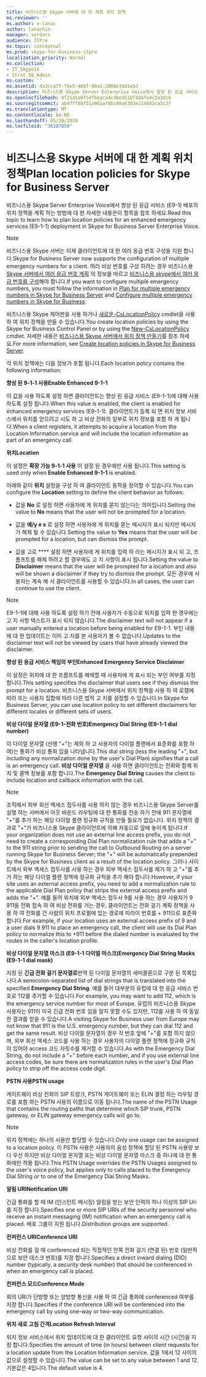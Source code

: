 ```yaml
---
title: 비즈니스용 Skype 서버에 대 한 계획 위치 정책
ms.reviewer: ''
ms.author: v-lanac
author: lanachin
manager: serdars
audience: ITPro
ms.topic: conceptual
ms.prod: skype-for-business-itpro
localization_priority: Normal
ms.collection:
- IT_Skype16
- Strat_SB_Admin
ms.custom: ''
ms.assetid: da3cca7f-f6e5-4b6f-90a1-2008e3dd1ebd
description: 비즈니스용 Skype Server Enterprise Voice에서 향상 된 응급 서비스 (E9-1) 배포의 위치 정책을 계획 하는 방법에 대 한 자세한 내용은이 항목을 참조 하세요.
ms.openlocfilehash: 8f21a5a0f54fbeaca4c46ed51bf4dafe4c2a3dcb
ms.sourcegitcommit: ab47ff88f51a96aaf8bc99a6303e114d41ca5c2f
ms.translationtype: MT
ms.contentlocale: ko-KR
ms.lasthandoff: 05/20/2019
ms.locfileid: "36187650"
---
```

# <a name="plan-location-policies-for-skype-for-business-server"></a><span data-ttu-id="8841f-103">비즈니스용 Skype 서버에 대 한 계획 위치 정책</span><span class="sxs-lookup"><span data-stu-id="8841f-103">Plan location policies for Skype for Business Server</span></span>
 
<span data-ttu-id="8841f-104">비즈니스용 Skype Server Enterprise Voice에서 향상 된 응급 서비스 (E9-1) 배포의 위치 정책을 계획 하는 방법에 대 한 자세한 내용은이 항목을 참조 하세요.</span><span class="sxs-lookup"><span data-stu-id="8841f-104">Read this topic to learn how to plan location policies for an enhanced emergency services (E9-1-1) deployment in Skype for Business Server Enterprise Voice.</span></span> 
  
> [!NOTE]
> <span data-ttu-id="8841f-105">비즈니스용 Skype 서버는 이제 클라이언트에 대 한 여러 응급 번호 구성을 지원 합니다.</span><span class="sxs-lookup"><span data-stu-id="8841f-105">Skype for Business Server now supports the configuration of multiple emergency numbers for a client.</span></span> <span data-ttu-id="8841f-106">여러 비상 번호를 구성 하려는 경우 비즈니스용 [Skype 서버에서 여러 응급 번호 계획](multiple-emergency-numbers.md) 의 정보를 따르고 [비즈니스용 skype에서 여러 응급 번호를 구성](../../deploy/deploy-enterprise-voice/configure-multiple-emergency-numbers.md)해야 합니다.</span><span class="sxs-lookup"><span data-stu-id="8841f-106">If you want to configure multiple emergency numbers, you must follow the information in [Plan for multiple emergency numbers in Skype for Business Server](multiple-emergency-numbers.md) and [Configure multiple emergency numbers in Skype for Business](../../deploy/deploy-enterprise-voice/configure-multiple-emergency-numbers.md).</span></span> 
  
<span data-ttu-id="8841f-107">비즈니스용 Skype 제어판을 사용 하거나 [새로운-CsLocationPolicy](https://docs.microsoft.com/powershell/module/skype/new-cslocationpolicy?view=skype-ps) cmdlet을 사용 하 여 위치 정책을 만들 수 있습니다.</span><span class="sxs-lookup"><span data-stu-id="8841f-107">You create location policies by using the Skype for Business Control Panel or by using the [New-CsLocationPolicy](https://docs.microsoft.com/powershell/module/skype/new-cslocationpolicy?view=skype-ps) cmdlet.</span></span> <span data-ttu-id="8841f-108">자세한 내용은 [비즈니스용 Skype 서버에서 위치 정책 만들기](../../deploy/deploy-enterprise-voice/create-location-policies.md)를 참조 하세요.</span><span class="sxs-lookup"><span data-stu-id="8841f-108">For more information, see [Create location policies in Skype for Business Server](../../deploy/deploy-enterprise-voice/create-location-policies.md).</span></span>
  
<span data-ttu-id="8841f-109">각 위치 정책에는 다음 정보가 포함 됩니다.</span><span class="sxs-lookup"><span data-stu-id="8841f-109">Each location policy contains the following information:</span></span>
  
 <span data-ttu-id="8841f-110">**향상 된 9-1-1 사용**</span><span class="sxs-lookup"><span data-stu-id="8841f-110">**Enable Enhanced 9-1-1**</span></span>
  
<span data-ttu-id="8841f-111">이 값을 사용 하도록 설정 하면 클라이언트는 향상 된 응급 서비스 (E9-1-1)에 대해 사용 하도록 설정 됩니다.</span><span class="sxs-lookup"><span data-stu-id="8841f-111">When this value is enabled, the client is enabled for enhanced emergency services (E9-1-1).</span></span> <span data-ttu-id="8841f-112">클라이언트가 등록 되 면 위치 정보 서비스에서 위치를 얻으려고 시도 하 고 비상 전화의 일부로 위치 정보를 포함 하 게 됩니다.</span><span class="sxs-lookup"><span data-stu-id="8841f-112">When a client registers, it attempts to acquire a location from the Location Information service and will include the location information as part of an emergency call.</span></span>
  
 <span data-ttu-id="8841f-113">**위치**</span><span class="sxs-lookup"><span data-stu-id="8841f-113">**Location**</span></span>
  
<span data-ttu-id="8841f-114">이 설정은 **확장 가능 9-1-1 사용** 이 설정 된 경우에만 사용 됩니다.</span><span class="sxs-lookup"><span data-stu-id="8841f-114">This setting is used only when **Enable Enhanced 9-1-1** is enabled.</span></span>
  
<span data-ttu-id="8841f-115">아래와 같이 **위치** 설정을 구성 하 여 클라이언트 동작을 정의할 수 있습니다.</span><span class="sxs-lookup"><span data-stu-id="8841f-115">You can configure the **Location** setting to define the client behavior as follows:</span></span>
  
- <span data-ttu-id="8841f-116">값을 **No** 로 설정 하면 사용자에 게 위치를 묻지 않는다는 의미입니다.</span><span class="sxs-lookup"><span data-stu-id="8841f-116">Setting the value to **No** means that the user will not be prompted for a location.</span></span>
    
- <span data-ttu-id="8841f-117">값을 **예/y e s** 로 설정 하면 사용자에 게 위치를 묻는 메시지가 표시 되지만 메시지가 해제 될 수 있습니다.</span><span class="sxs-lookup"><span data-stu-id="8841f-117">Setting the value to **Yes** means that the user will be prompted for a location, but can dismiss the prompt.</span></span>
    
- <span data-ttu-id="8841f-118">값을 고로 \*\*\*\* 설정 하면 사용자에 게 위치를 입력 하 라는 메시지가 표시 되 고, 프롬프트를 해제 하려고 할 경우에도 고 지 사항이 표시 됩니다.</span><span class="sxs-lookup"><span data-stu-id="8841f-118">Setting the value to **Disclaimer** means that the user will be prompted for a location and also will be shown a disclaimer if they try to dismiss the prompt.</span></span> <span data-ttu-id="8841f-119">모든 경우에 사용자는 계속 해 서 클라이언트를 사용할 수 있습니다.</span><span class="sxs-lookup"><span data-stu-id="8841f-119">In all cases, the user can continue to use the client.</span></span>
    
> [!NOTE]
> <span data-ttu-id="8841f-120">E9-1-1에 대해 사용 하도록 설정 하기 전에 사용자가 수동으로 위치를 입력 한 경우에는 고 지 사항 텍스트가 표시 되지 않습니다.</span><span class="sxs-lookup"><span data-stu-id="8841f-120">The disclaimer text will not appear if a user manually entered a location before being enabled for E9-1-1.</span></span> <span data-ttu-id="8841f-121">부인 내용에 대 한 업데이트는 이미 고 지를 본 사용자가 볼 수 없습니다.</span><span class="sxs-lookup"><span data-stu-id="8841f-121">Updates to the disclaimer text will not be viewed by users that have already viewed the disclaimer.</span></span> 
  
 <span data-ttu-id="8841f-122">**향상 된 응급 서비스 책임의 부인**</span><span class="sxs-lookup"><span data-stu-id="8841f-122">**Enhanced Emergency Service Disclaimer**</span></span>
  
<span data-ttu-id="8841f-123">이 설정은 위치에 대 한 프롬프트를 해제할 때 사용자에 게 표시 되는 부인 여부를 지정 합니다.</span><span class="sxs-lookup"><span data-stu-id="8841f-123">This setting specifies the disclaimer that users see if they dismiss the prompt for a location.</span></span> <span data-ttu-id="8841f-124">비즈니스용 Skype 서버에서 위치 정책을 사용 하 여 로캘에 따라 또는 사용자 집합에 따라 다른 법적 고 지를 설정할 수 있습니다.</span><span class="sxs-lookup"><span data-stu-id="8841f-124">In Skype for Business Server, you can use location policy to set different disclaimers for different locales or different sets of users.</span></span>
  
 <span data-ttu-id="8841f-125">**비상 다이얼 문자열 (E9-1-전화 번호)**</span><span class="sxs-lookup"><span data-stu-id="8841f-125">**Emergency Dial String (E9-1-1 dial number)**</span></span>
  
<span data-ttu-id="8841f-126">이 다이얼 문자열 (선행 "+"는 제외 하 고 사용자의 다이얼 플랜에서 표준화를 포함 하 여)는 통화가 비상 통화 임을 나타냅니다.</span><span class="sxs-lookup"><span data-stu-id="8841f-126">This dial string (less the leading "+", but including any normalization done by the user's Dial Plan) signifies that a call is an emergency call.</span></span> <span data-ttu-id="8841f-127">**비상 다이얼 문자열** 을 사용 하면 클라이언트는 전화와 함께 위치 및 콜백 정보를 포함 합니다.</span><span class="sxs-lookup"><span data-stu-id="8841f-127">The **Emergency Dial String** causes the client to include location and callback information with the call.</span></span>
  
> [!NOTE]
> <span data-ttu-id="8841f-128">조직에서 외부 회선 액세스 접두사를 사용 하지 않는 경우 비즈니스용 Skype Server를 실행 하는 서버에서 아웃 바운드 라우팅에 대 한 통화를 전송 하기 전에 911 문자열에 "+"를 추가 하는 해당 다이얼 플랜 정규화 규칙을 만들 필요가 없습니다. 위치 정책의 결과로 "+"가 비즈니스용 Skype 클라이언트에 의해 자동으로 앞에 놓이게 됩니다.</span><span class="sxs-lookup"><span data-stu-id="8841f-128">If your organization does not use an external line access prefix, you do not need to create a corresponding Dial Plan normalization rule that adds a "+" to the 911 string prior to sending the call to Outbound Routing on a server running Skype for Business Server; the "+" will be automatically prepended by the Skype for Business client as a result of the location policy.</span></span> <span data-ttu-id="8841f-129">그러나 사이트에서 외부 액세스 접두사를 사용 하는 경우 외부 액세스 접두사를 제거 하 고 "+"를 추가 하는 해당 다이얼 플랜 정책에 정규화 규칙을 추가 해야 합니다.</span><span class="sxs-lookup"><span data-stu-id="8841f-129">However, if your site uses an external access prefix, you need to add a normalization rule to the applicable Dial Plan policy that strips the external access prefix and adds the "+".</span></span> <span data-ttu-id="8841f-130">예를 들어 위치에 외부 액세스 접두사 9를 사용 하는 경우 사용자가 9 911을 전화 접속 하 여 비상 전화를 거는 경우, 클라이언트는 전화 걸기 계획 정책을 사용 하 여 전화를 건 사람의 위치 프로필에 있는 경로에 따라이 번호를 + 911으로 표준화 합니다.</span><span class="sxs-lookup"><span data-stu-id="8841f-130">For example, if your location uses an external access prefix of 9 and a user dials 9 911 to place an emergency call, the client will use its Dial Plan policy to normalize this to +911 before the dialed number is evaluated by the routes in the caller's location profile.</span></span> 
  
 <span data-ttu-id="8841f-131">**비상 다이얼 문자열 마스크 (E9-1-1 다이얼 마스크)**</span><span class="sxs-lookup"><span data-stu-id="8841f-131">**Emergency Dial String Masks (E9-1-1 dial mask)**</span></span>
  
<span data-ttu-id="8841f-132">지정 된 **긴급 전화 걸기 문자열로**번역 된 다이얼 문자열의 세미콜론으로 구분 된 목록입니다.</span><span class="sxs-lookup"><span data-stu-id="8841f-132">A semicolon-separated list of dial strings that is translated into the specified **Emergency Dial String**.</span></span> <span data-ttu-id="8841f-133">예를 들어 대부분의 유럽에 대 한 응급 서비스 번호로 112를 추가할 수 있습니다.</span><span class="sxs-lookup"><span data-stu-id="8841f-133">For example, you may want to add 112, which is the emergency service number for most of Europe.</span></span> <span data-ttu-id="8841f-134">유럽의 비즈니스용 Skype 사용자는 911이 미국 긴급 전화 번호 임을 알지 못할 수도 있지만, 112를 사용 하 여 동일한 결과를 얻을 수 있습니다.</span><span class="sxs-lookup"><span data-stu-id="8841f-134">A visiting Skype for Business user from Europe may not know that 911 is the U.S. emergency number, but they can dial 112 and get the same result.</span></span> <span data-ttu-id="8841f-135">비상 다이얼 문자열의 경우 각 번호 앞에 "+"를 포함 하지 않으며, 외부 회선 액세스 코드를 사용 하는 경우 사용자의 다이얼 플랜 정책에 정규화 규칙이 있어야 access 코드 자릿수를 제거할 수 있습니다.</span><span class="sxs-lookup"><span data-stu-id="8841f-135">As with the Emergency Dial String, do not include a "+" before each number, and if you use external line access codes, be sure there are normalization rules in the user's Dial Plan policy to strip off the access code digit.</span></span>
  
 <span data-ttu-id="8841f-136">**PSTN 사용**</span><span class="sxs-lookup"><span data-stu-id="8841f-136">**PSTN usage**</span></span>
  
<span data-ttu-id="8841f-137">게이트웨이 비상 전화의 SIP 트렁크, PSTN 게이트웨이 또는 ELIN 결정 하는 라우팅 경로를 포함 하는 PSTN 사용의 이름으로 이동 됩니다.</span><span class="sxs-lookup"><span data-stu-id="8841f-137">The name of the PSTN Usage that contains the routing paths that determine which SIP trunk, PSTN gateway, or ELIN gateway emergency calls will go to.</span></span>
  
> [!NOTE]
> <span data-ttu-id="8841f-138">위치 정책에는 하나의 사용만 할당할 수 있습니다.</span><span class="sxs-lookup"><span data-stu-id="8841f-138">Only one usage can be assigned to a location policy.</span></span> <span data-ttu-id="8841f-139">이 PSTN 사용은 사용자의 음성 정책에 할당 된 PSTN 사용량 보다 우선 하지만 비상 다이얼 문자열 또는 비상 다이얼 문자열 마스크 중 하나에 대 한 통화에만 적용 됩니다.</span><span class="sxs-lookup"><span data-stu-id="8841f-139">This PSTN Usage overrides the PSTN Usages assigned to the user's voice policy, but applies only to calls placed to the Emergency Dial String or to one of the Emergency Dial String Masks.</span></span> 
  
 <span data-ttu-id="8841f-140">**알림 URI**</span><span class="sxs-lookup"><span data-stu-id="8841f-140">**Notification URI**</span></span>
  
<span data-ttu-id="8841f-141">긴급 통화를 할 때 IM (인스턴트 메시징) 알림을 받는 보안 인력의 하나 이상의 SIP Uri를 지정 합니다.</span><span class="sxs-lookup"><span data-stu-id="8841f-141">Specifies one or more SIP URIs of the security personnel who receive an instant messaging (IM) notification when an emergency call is placed.</span></span> <span data-ttu-id="8841f-142">배포 그룹이 지원 됩니다.</span><span class="sxs-lookup"><span data-stu-id="8841f-142">Distribution groups are supported.</span></span>
  
 <span data-ttu-id="8841f-143">**컨퍼런스 URI**</span><span class="sxs-lookup"><span data-stu-id="8841f-143">**Conference URI**</span></span>
  
<span data-ttu-id="8841f-144">비상 전화를 걸 때 conferenced 되는 직접적인 안쪽 전화 걸기 (연결 된) 번호 (일반적으로 보안 데스크 번호)를 지정 합니다.</span><span class="sxs-lookup"><span data-stu-id="8841f-144">Specifies a direct inward dialing (DID) number (typically, a security desk number) that should be conferenced in when an emergency call is placed.</span></span> 
  
 <span data-ttu-id="8841f-145">**컨퍼런스 모드**</span><span class="sxs-lookup"><span data-stu-id="8841f-145">**Conference Mode**</span></span>
  
<span data-ttu-id="8841f-146">회의 URI가 단방향 또는 양방향 통신을 사용 하 여 긴급 통화에 conferenced 여부를 지정 합니다.</span><span class="sxs-lookup"><span data-stu-id="8841f-146">Specifies if the conference URI will be conferenced into the emergency call by using one-way or two-way communication.</span></span> 
  
 <span data-ttu-id="8841f-147">**위치 새로 고침 간격**</span><span class="sxs-lookup"><span data-stu-id="8841f-147">**Location Refresh Interval**</span></span>
  
<span data-ttu-id="8841f-148">위치 정보 서비스에서 위치 업데이트에 대 한 클라이언트 요청 사이의 시간 (시간)을 지정 합니다.</span><span class="sxs-lookup"><span data-stu-id="8841f-148">Specifies the amount of time (in hours) between client requests for a location update from the Location Information service.</span></span> <span data-ttu-id="8841f-149">값을 1에서 12 사이의 값으로 설정할 수 있습니다.</span><span class="sxs-lookup"><span data-stu-id="8841f-149">The value can be set to any value between 1 and 12.</span></span> <span data-ttu-id="8841f-150">기본값은 4입니다.</span><span class="sxs-lookup"><span data-stu-id="8841f-150">The default value is 4.</span></span>
  

